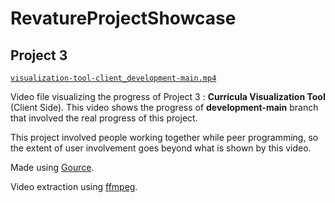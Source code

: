 # RevatureProjectShowcase

## Project 3

[`visualization-tool-client_development-main.mp4`](https://github.com/bsarvaiya24/RevatureProjectShowcase/blob/d8ffa9a090820caaabe23184bcc77468a2ed4996/visualization-tool-client_development-main.mp4)

Video file visualizing the progress of 
Project 3 : **Curricula Visualization Tool** (Client Side).
This video shows the progress of **development-main** branch that involved the real progress of this project.

This project involved people working together while peer programming, so the extent of user involvement goes beyond what is shown by this video.

Made using [Gource](https://gource.io/#).

Video extraction using [ffmpeg](https://www.ffmpeg.org/).